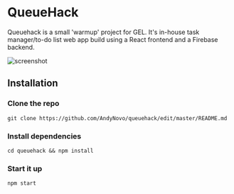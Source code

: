 # QueueHack
Queuehack is a small 'warmup' project for GEL.  It's in-house task manager/to-do list web app build using a React frontend and a Firebase backend.

![screenshot](https://i.imgur.com/ht1cho7.png "Screenshot")

## Installation

### Clone the repo
`git clone https://github.com/AndyNovo/queuehack/edit/master/README.md`
### Install dependencies
`cd queuehack && npm install`
### Start it up
`npm start`
